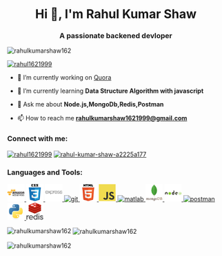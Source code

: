 <h1 align="center">Hi 👋, I'm Rahul Kumar Shaw</h1>
<h3 align="center">A passionate backened devloper</h3>

<p align="left"> <img src="https://komarev.com/ghpvc/?username=rahulkumarshaw162&label=Profile%20views&color=0e75b6&style=flat" alt="rahulkumarshaw162" /> </p>

<p align="left"> <a href="https://twitter.com/rahul1621999" target="blank"><img src="https://img.shields.io/twitter/follow/rahul1621999?logo=twitter&style=for-the-badge" alt="rahul1621999" /></a> </p>

- 🔭 I’m currently working on [Quora](https://github.com/Rahulkumarshaw162/Pro6_Quora)

- 🌱 I’m currently learning **Data Structure Algorithm with javascript**

- 💬 Ask me about **Node.js,MongoDb,Redis,Postman**

- 📫 How to reach me **rahulkumarshaw1621999@gmail.com**

<h3 align="left">Connect with me:</h3>
<p align="left">
<a href="https://twitter.com/rahul1621999" target="blank"><img align="center" src="https://raw.githubusercontent.com/rahuldkjain/github-profile-readme-generator/master/src/images/icons/Social/twitter.svg" alt="rahul1621999" height="30" width="40" /></a>
<a href="https://linkedin.com/in/rahul-kumar-shaw-a2225a177" target="blank"><img align="center" src="https://raw.githubusercontent.com/rahuldkjain/github-profile-readme-generator/master/src/images/icons/Social/linked-in-alt.svg" alt="rahul-kumar-shaw-a2225a177" height="30" width="40" /></a>
</p>

<h3 align="left">Languages and Tools:</h3>
<p align="left"> <a href="https://aws.amazon.com" target="_blank" rel="noreferrer"> <img src="https://raw.githubusercontent.com/devicons/devicon/master/icons/amazonwebservices/amazonwebservices-original-wordmark.svg" alt="aws" width="40" height="40"/> </a> <a href="https://www.w3schools.com/css/" target="_blank" rel="noreferrer"> <img src="https://raw.githubusercontent.com/devicons/devicon/master/icons/css3/css3-original-wordmark.svg" alt="css3" width="40" height="40"/> </a> <a href="https://expressjs.com" target="_blank" rel="noreferrer"> <img src="https://raw.githubusercontent.com/devicons/devicon/master/icons/express/express-original-wordmark.svg" alt="express" width="40" height="40"/> </a> <a href="https://git-scm.com/" target="_blank" rel="noreferrer"> <img src="https://www.vectorlogo.zone/logos/git-scm/git-scm-icon.svg" alt="git" width="40" height="40"/> </a> <a href="https://www.w3.org/html/" target="_blank" rel="noreferrer"> <img src="https://raw.githubusercontent.com/devicons/devicon/master/icons/html5/html5-original-wordmark.svg" alt="html5" width="40" height="40"/> </a> <a href="https://developer.mozilla.org/en-US/docs/Web/JavaScript" target="_blank" rel="noreferrer"> <img src="https://raw.githubusercontent.com/devicons/devicon/master/icons/javascript/javascript-original.svg" alt="javascript" width="40" height="40"/> </a> <a href="https://www.mathworks.com/" target="_blank" rel="noreferrer"> <img src="https://upload.wikimedia.org/wikipedia/commons/2/21/Matlab_Logo.png" alt="matlab" width="40" height="40"/> </a> <a href="https://www.mongodb.com/" target="_blank" rel="noreferrer"> <img src="https://raw.githubusercontent.com/devicons/devicon/master/icons/mongodb/mongodb-original-wordmark.svg" alt="mongodb" width="40" height="40"/> </a> <a href="https://nodejs.org" target="_blank" rel="noreferrer"> <img src="https://raw.githubusercontent.com/devicons/devicon/master/icons/nodejs/nodejs-original-wordmark.svg" alt="nodejs" width="40" height="40"/> </a> <a href="https://postman.com" target="_blank" rel="noreferrer"> <img src="https://www.vectorlogo.zone/logos/getpostman/getpostman-icon.svg" alt="postman" width="40" height="40"/> </a> <a href="https://www.python.org" target="_blank" rel="noreferrer"> <img src="https://raw.githubusercontent.com/devicons/devicon/master/icons/python/python-original.svg" alt="python" width="40" height="40"/> </a> <a href="https://redis.io" target="_blank" rel="noreferrer"> <img src="https://raw.githubusercontent.com/devicons/devicon/master/icons/redis/redis-original-wordmark.svg" alt="redis" width="40" height="40"/> </a> </p>

<p><img align="left" src="https://github-readme-stats.vercel.app/api/top-langs?username=rahulkumarshaw162&show_icons=true&locale=en&layout=compact" alt="rahulkumarshaw162" /></p>

<p>&nbsp;<img align="center" src="https://github-readme-stats.vercel.app/api?username=rahulkumarshaw162&show_icons=true&locale=en" alt="rahulkumarshaw162" /></p>

<p><img align="center" src="https://github-readme-streak-stats.herokuapp.com/?user=rahulkumarshaw162&" alt="rahulkumarshaw162" /></p>
